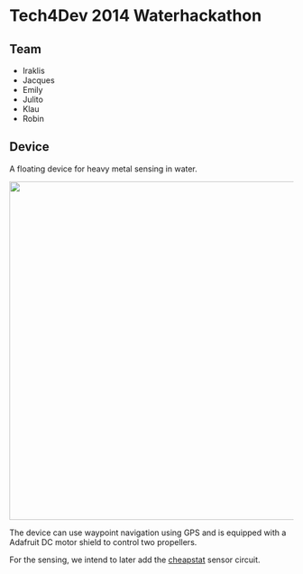 Tech4Dev 2014 Waterhackathon
============================

Team
----

* Iraklis
* Jacques
* Emily
* Julito
* Klau
* Robin

Device
------

A floating device for heavy metal sensing in water.

<img src="https://raw.githubusercontent.com/BioDesignRealWorld/WaterHackathon/master/images/float.jpg" width=800 height=600>

The device can use waypoint navigation using GPS and is equipped with a
Adafruit DC motor shield to control two propellers.

For the sensing, we intend to later add the
[cheapstat](http://www.plosone.org/article/info%3Adoi%2F10.1371%2Fjournal.pone.0023783)
sensor circuit.

